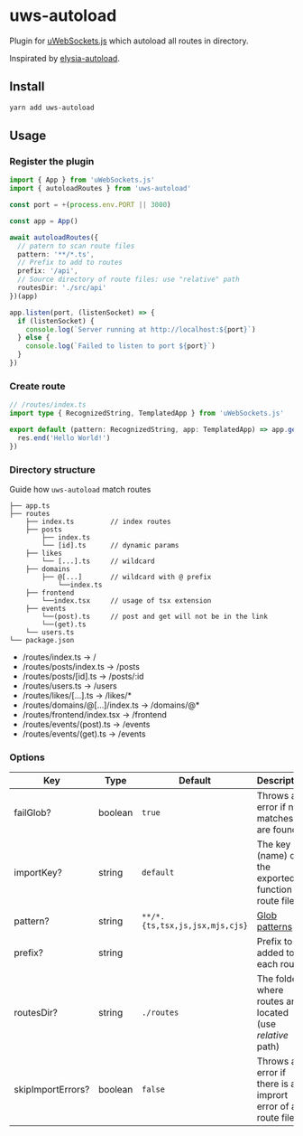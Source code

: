 # uws-autoload
Plugin for [uWebSockets.js](https://github.com/uNetworking/uWebSockets.js) which autoload all routes in directory.

Inspirated by [elysia-autoload](https://github.com/kravetsone/elysia-autoload).

## Install
```sh
yarn add uws-autoload
```

## Usage

### Register the plugin
```ts
import { App } from 'uWebSockets.js'
import { autoloadRoutes } from 'uws-autoload'

const port = +(process.env.PORT || 3000)

const app = App()

await autoloadRoutes({
  // patern to scan route files
  pattern: '**/*.ts',
  // Prefix to add to routes
  prefix: '/api',
  // Source directory of route files: use "relative" path
  routesDir: './src/api'
})(app)

app.listen(port, (listenSocket) => {
  if (listenSocket) {
    console.log(`Server running at http://localhost:${port}`)
  } else {
    console.log(`Failed to listen to port ${port}`)
  }
})
```

### Create route
```ts
// /routes/index.ts
import type { RecognizedString, TemplatedApp } from 'uWebSockets.js'

export default (pattern: RecognizedString, app: TemplatedApp) => app.get(pattern, (res, req) => {
  res.end('Hello World!')
})
```


### Directory structure

Guide how `uws-autoload` match routes

```
├── app.ts
├── routes
    ├── index.ts         // index routes
    ├── posts
        ├── index.ts
        └── [id].ts      // dynamic params
    ├── likes
        └── [...].ts     // wildcard
    ├── domains
        ├── @[...]       // wildcard with @ prefix
            └──index.ts
    ├── frontend
        └──index.tsx     // usage of tsx extension
    ├── events
        └──(post).ts     // post and get will not be in the link
        └──(get).ts
    └── users.ts
└── package.json
```

- /routes/index.ts → /
- /routes/posts/index.ts → /posts
- /routes/posts/[id].ts → /posts/:id
- /routes/users.ts → /users
- /routes/likes/[...].ts → /likes/\*
- /routes/domains/@[...]/index.ts → /domains/@\*
- /routes/frontend/index.tsx → /frontend
- /routes/events/(post).ts → /events
- /routes/events/(get).ts → /events

### Options

| Key               | Type    | Default                        | Description                                                         |
| ----------------- | --------| ------------------------------ | ------------------------------------------------------------------- |
| failGlob?         | boolean | `true`                         | Throws an error if no matches are found                             |
| importKey?        | string  | `default`                      | The key (name) of the exported function of route files              |
| pattern?          | string  | `**/*.{ts,tsx,js,jsx,mjs,cjs}` | [Glob patterns](https://en.wikipedia.org/wiki/Glob_(programming))   |
| prefix?           | string  | ` `                            | Prefix to be added to each route                                    |
| routesDir?        | string  | `./routes`                     | The folder where routes are located (use *relative* path)           |
| skipImportErrors? | boolean | `false`                        | Throws an error if there is an imprort error of a route file        |
